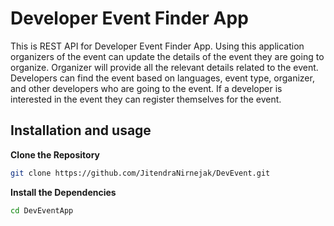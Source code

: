 # Developer Event Finder App
This is REST API for Developer Event Finder App. Using this application organizers of the event can update the details of the event they are going to organize. Organizer will provide all the relevant details related to the event. Developers can find the event based on languages, event type, organizer, and other developers who are going to the event. If a developer is interested in the event they can register themselves for the event.

## Installation and usage

**Clone the Repository**
```sh
git clone https://github.com/JitendraNirnejak/DevEvent.git
```

**Install the Dependencies**
```sh
cd DevEventApp
```